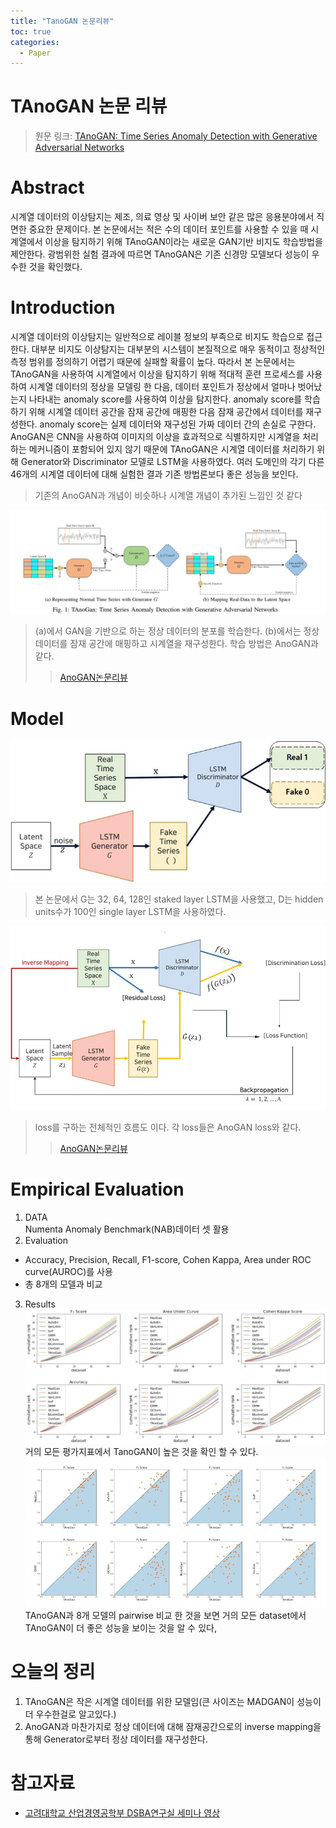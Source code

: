 ```yaml
---
title: "TanoGAN 논문리뷰"
toc: true
categories:
  - Paper
---
```


# TAnoGAN 논문 리뷰
> 원문 링크: [TAnoGAN: Time Series Anomaly Detection with Generative Adversarial Networks](https://arxiv.org/pdf/2008.09567.pdf)

# Abstract
시계열 데이터의 이상탐지는 제조, 의료 영상 및 사이버 보안 같은 많은 응용분야에서 직면한 중요한 문제이다. 본 논문에서는 적은 수의 데이터 포인트를 사용할 수 있을 때 시계열에서 이상을 탐지하기 위해 TAnoGAN이라는 새로운 GAN기반 비지도 학습방법을 제안한다. 광범위한 실험 결과에 따르면 TAnoGAN은 기존 신경망 모델보다 성능이 우수한 것을 확인했다. 

# Introduction
시계열 데이터의 이상탐지는 일반적으로 레이블 정보의 부족으로 비지도 학습으로 접근한다. 대부분 비지도 이상탐지는 대부분의 시스템이 본질적으로 매우 동적이고 정상적인 측정 범위를 정의하기 어렵기 때문에 실패할 확률이 높다. 따라서 본 논문에서는 TAnoGAN을 사용하여 시계열에서 이상을 탐지하기 위해 적대적 훈련 프로세스를 사용하여 시계열 데이터의 정상을 모델링 한 다음, 데이터 포인트가 정상에서 얼마나 벗어났는지 나타내는 anomaly score를 사용하여 이상을 탐지한다. anomaly score를 학습하기 위해 시계열 데이터 공간을 잠재 공간에 매핑한 다음 잠재 공간에서 데이터를 재구성한다. anomaly score는 실제 데이터와 재구성된 가짜 데이터 간의 손실로 구한다. AnoGAN은 CNN을 사용하여 이미지의 이상을 효과적으로 식별하지만 시계열을 처리하는 메커니즘이 포함되어 있지 않기 때문에 TAnoGAN은 시계열 데이터를 처리하기 위해 Generator와 Discriminator 모델로 LSTM을 사용하였다. 여러 도메인의 각기 다른 46개의 시계열 데이터에 대해 실험한 결과 기존 방법론보다 좋은 성능을 보인다.
> 기존의 AnoGAN과 개념이 비슷하나 시계열 개념이 추가된 느낌인 것 같다

![tanogan_fig1](/assets/images/tanogan/tanogan_fig1.png)
> (a)에서 GAN을 기반으로 하는 정상 데이터의 분포를 학습한다. (b)에서는 정상 데이터를 잠재 공간에 매핑하고 시계열을 재구성한다. 학습 방법은 AnoGAN과 같다.
>> [AnoGAN논문리뷰](https://dongju923.github.io/paper/anogan_review/)

# Model
![tanogan_train](/assets/images/tanogan/tanogan_train.jpg)
> 본 논문에서 G는 32, 64, 128인 staked layer LSTM을 사용했고, D는 hidden units수가 100인 single layer LSTM을 사용하였다.

![tanogan_loss](/assets/images/tanogan/tanogan_loss.jpg)
> loss를 구하는 전체적인 흐름도 이다. 각 loss들은 AnoGAN loss와 같다.
>> [AnoGAN논문리뷰](https://dongju923.github.io/paper/anogan_review/)


# Empirical Evaluation
1. DATA  
Numenta Anomaly Benchmark(NAB)데이터 셋 활용
2. Evaluation
- Accuracy, Precision, Recall, F1-score, Cohen Kappa, Area under ROC curve(AUROC)를 사용
- 총 8개의 모델과 비교
3. Results
![tanogan_results1](/assets/images/tanogan/tanogan_results1.jpg)
거의 모든 평가지표에서 TanoGAN이 높은 것을 확인 할 수 있다.
![tanogan_results2](/assets/images/tanogan/tanogan_results2.jpg)
TAnoGAN과 8개 모델의 pairwise 비교 한 것을 보면 거의 모든 dataset에서 TAnoGAN이 더 좋은 성능을 보이는 것을 알 수 있다,

# 오늘의 정리
1. TAnoGAN은 작은 시계열 데이터를 위한 모델임(큰 사이즈는 MADGAN이 성능이 더 우수한걸로 알고있다.)
2. AnoGAN과 마찬가지로 정상 데이터에 대해 잠재공간으로의 inverse mapping을 통해 Generator로부터 정상 데이터를 재구성한다.

# 참고자료
- [고려대학교 산업경영공학부 DSBA연구실 세미나 영상](https://www.youtube.com/watch?v=WkK52d0RWk8)
